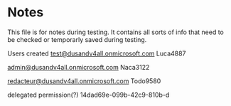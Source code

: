 # Notes

This file is for notes during testing. It contains all sorts of info that need to be checked or temporarly saved during testing.

Users created
test@dusandv4all.onmicrosoft.com
Luca4887

admin@dusandv4all.onmicrosoft.com
Naca3122

redacteur@dusandv4all.onmicrosoft.com
Todo9580

delegated permission(?)
14dad69e-099b-42c9-810b-d
